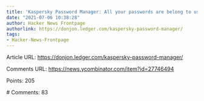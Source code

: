 ```yaml
---
title: 'Kaspersky Password Manager: All your passwords are belong to us'
date: "2021-07-06 10:38:28"
author: Hacker News Frontpage
authorlink: https://donjon.ledger.com/kaspersky-password-manager/
tags:
- Hacker-News-Frontpage
---
```


<p>Article URL: <a href="https://donjon.ledger.com/kaspersky-password-manager/">https://donjon.ledger.com/kaspersky-password-manager/</a></p>
<p>Comments URL: <a href="https://news.ycombinator.com/item?id=27746494">https://news.ycombinator.com/item?id=27746494</a></p>
<p>Points: 205</p>
<p># Comments: 83</p>
